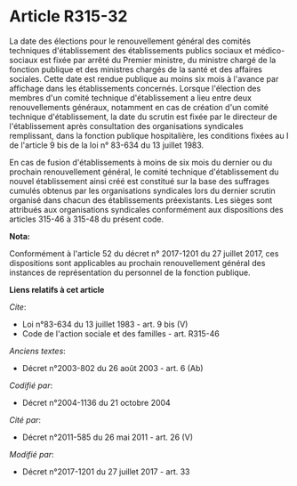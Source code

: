 # Article R315-32

La date des élections pour le renouvellement général des comités techniques d'établissement des établissements publics
sociaux et médico-sociaux est fixée par arrêté du Premier ministre, du ministre chargé de la fonction publique et des
ministres chargés de la santé et des affaires sociales. Cette date est rendue publique au moins six mois à l'avance par
affichage dans les établissements concernés. Lorsque l'élection des membres d'un comité technique d'établissement a lieu
entre deux renouvellements généraux, notamment en cas de création d'un comité technique d'établissement, la date du scrutin
est fixée par le directeur de l'établissement après consultation des organisations syndicales remplissant, dans la fonction
publique hospitalière, les conditions fixées au I de l'article 9 bis de la loi n° 83-634 du 13 juillet 1983. 

En cas de fusion d'établissements à moins de six mois du dernier ou du prochain renouvellement général, le comité technique
d'établissement du nouvel établissement ainsi créé est constitué sur la base des suffrages cumulés obtenus par les
organisations syndicales lors du dernier scrutin organisé dans chacun des établissements préexistants. Les sièges sont
attribués aux organisations syndicales conformément aux dispositions des articles 315-46 à 315-48 du présent code.

**Nota:**

Conformément à l'article 52 du décret n° 2017-1201 du 27 juillet 2017, ces dispositions sont applicables au prochain
renouvellement général des instances de représentation du personnel de la fonction publique.

**Liens relatifs à cet article**

_Cite_:

  - Loi n°83-634 du 13 juillet 1983 - art. 9 bis (V)
  - Code de l'action sociale et des familles - art. R315-46

_Anciens textes_:

  - Décret n°2003-802 du 26 août 2003 - art. 6 (Ab)

_Codifié par_:

  - Décret n°2004-1136 du 21 octobre 2004

_Cité par_:

  - Décret n°2011-585 du 26 mai 2011 - art. 26 (V)

_Modifié par_:

  - Décret n°2017-1201 du 27 juillet 2017 - art. 33
